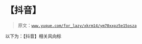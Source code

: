 # 【抖音】

> 原文：[`www.yuque.com/for_lazy/xkrm14/ym70xxpz5e15osza`](https://www.yuque.com/for_lazy/xkrm14/ym70xxpz5e15osza)

以下为：【抖音】相关风向标





